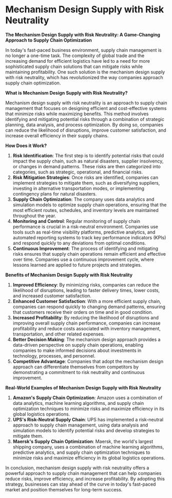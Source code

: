 # Mechanism Design Supply with Risk Neutrality

**The Mechanism Design Supply with Risk Neutrality: A Game-Changing Approach to Supply Chain Optimization**

In today's fast-paced business environment, supply chain management is no longer a one-time task. The complexity of global trade and the increasing demand for efficient logistics have led to a need for more sophisticated supply chain solutions that can mitigate risks while maintaining profitability. One such solution is the mechanism design supply with risk neutrality, which has revolutionized the way companies approach supply chain optimization.

**What is Mechanism Design Supply with Risk Neutrality?**

Mechanism design supply with risk neutrality is an approach to supply chain management that focuses on designing efficient and cost-effective systems that minimize risks while maximizing benefits. This method involves identifying and mitigating potential risks through a combination of strategic planning, data analysis, and process optimization. By doing so, companies can reduce the likelihood of disruptions, improve customer satisfaction, and increase overall efficiency in their supply chains.

**How Does it Work?**

1. **Risk Identification**: The first step is to identify potential risks that could impact the supply chain, such as natural disasters, supplier insolvency, or changes in demand patterns. These risks are then categorized into categories, such as strategic, operational, and financial risks.
2. **Risk Mitigation Strategies**: Once risks are identified, companies can implement strategies to mitigate them, such as diversifying suppliers, investing in alternative transportation modes, or implementing contingency plans for natural disasters.
3. **Supply Chain Optimization**: The company uses data analytics and simulation models to optimize supply chain operations, ensuring that the most efficient routes, schedules, and inventory levels are maintained throughout the year.
4. **Monitoring and Control**: Regular monitoring of supply chain performance is crucial in a risk-neutral environment. Companies use tools such as real-time visibility platforms, predictive analytics, and automated reporting systems to track key performance indicators (KPIs) and respond quickly to any deviations from optimal conditions.
5. **Continuous Improvement**: The process of identifying and mitigating risks ensures that supply chain operations remain efficient and effective over time. Companies use a continuous improvement cycle, where lessons learned are applied to future projects and strategies.

**Benefits of Mechanism Design Supply with Risk Neutrality**

1. **Improved Efficiency**: By minimizing risks, companies can reduce the likelihood of disruptions, leading to faster delivery times, lower costs, and increased customer satisfaction.
2. **Enhanced Customer Satisfaction**: With a more efficient supply chain, companies can respond quickly to changing demand patterns, ensuring that customers receive their orders on time and in good condition.
3. **Increased Profitability**: By reducing the likelihood of disruptions and improving overall supply chain performance, companies can increase profitability and reduce costs associated with inventory management, transportation, and other related expenses.
4. **Better Decision Making**: The mechanism design approach provides a data-driven perspective on supply chain operations, enabling companies to make informed decisions about investments in technology, processes, and personnel.
5. **Competitive Advantage**: Companies that adopt the mechanism design approach can differentiate themselves from competitors by demonstrating a commitment to risk neutrality and continuous improvement.

**Real-World Examples of Mechanism Design Supply with Risk Neutrality**

1. **Amazon's Supply Chain Optimization**: Amazon uses a combination of data analytics, machine learning algorithms, and supply chain optimization techniques to minimize risks and maximize efficiency in its global logistics operations.
2. **UPS's Risk-Neutral Supply Chain**: UPS has implemented a risk-neutral approach to supply chain management, using data analysis and simulation models to identify potential risks and develop strategies to mitigate them.
3. **Maersk's Supply Chain Optimization**: Maersk, the world's largest shipping company, uses a combination of machine learning algorithms, predictive analytics, and supply chain optimization techniques to minimize risks and maximize efficiency in its global logistics operations.

In conclusion, mechanism design supply with risk neutrality offers a powerful approach to supply chain management that can help companies reduce risks, improve efficiency, and increase profitability. By adopting this strategy, businesses can stay ahead of the curve in today's fast-paced market and position themselves for long-term success.
